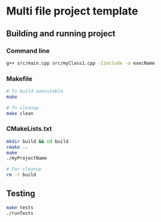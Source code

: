 # Multi file project template

## Building and running project
### Command line
```bash 
g++ src/main.cpp src/myClass1.cpp -Iinclude -o execName
```

### Makefile
```bash
# To build executable
make 

# To cleanup
make clean
```

### CMakeLists.txt
```bash
mkdir build && cd build
cmake ..
make
./myProjectName

# For cleanup
rm -r build
```

## Testing
```bash
make tests
./runTests
```

